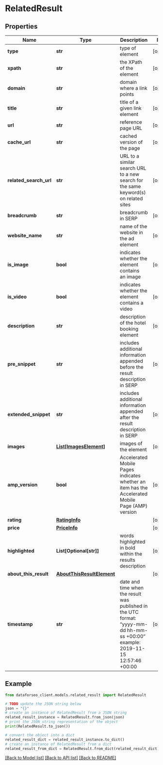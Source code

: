 # RelatedResult


## Properties

Name | Type | Description | Notes
------------ | ------------- | ------------- | -------------
**type** | **str** | type of element | [optional] 
**xpath** | **str** | the XPath of the element | [optional] 
**domain** | **str** | domain where a link points | [optional] 
**title** | **str** | title of a given link element | [optional] 
**url** | **str** | reference page URL | [optional] 
**cache_url** | **str** | cached version of the page | [optional] 
**related_search_url** | **str** | URL to a similar search URL to a new search for the same keyword(s) on related sites | [optional] 
**breadcrumb** | **str** | breadcrumb in SERP | [optional] 
**website_name** | **str** | name of the website in the ad element | [optional] 
**is_image** | **bool** | indicates whether the element contains an image | [optional] 
**is_video** | **bool** | indicates whether the element contains a video | [optional] 
**description** | **str** | description of the hotel booking element | [optional] 
**pre_snippet** | **str** | includes additional information appended before the result description in SERP | [optional] 
**extended_snippet** | **str** | includes additional information appended after the result description in SERP | [optional] 
**images** | [**List[ImagesElement]**](ImagesElement.md) | images of the element | [optional] 
**amp_version** | **bool** | Accelerated Mobile Pages indicates whether an item has the Accelerated Mobile Page (AMP) version | [optional] 
**rating** | [**RatingInfo**](RatingInfo.md) |  | [optional] 
**price** | [**PriceInfo**](PriceInfo.md) |  | [optional] 
**highlighted** | **List[Optional[str]]** | words highlighted in bold within the results description | [optional] 
**about_this_result** | [**AboutThisResultElement**](AboutThisResultElement.md) |  | [optional] 
**timestamp** | **str** | date and time when the result was published in the UTC format: “yyyy-mm-dd hh-mm-ss +00:00” example: 2019-11-15 12:57:46 +00:00 | [optional] 

## Example

```python
from dataforseo_client.models.related_result import RelatedResult

# TODO update the JSON string below
json = "{}"
# create an instance of RelatedResult from a JSON string
related_result_instance = RelatedResult.from_json(json)
# print the JSON string representation of the object
print(RelatedResult.to_json())

# convert the object into a dict
related_result_dict = related_result_instance.to_dict()
# create an instance of RelatedResult from a dict
related_result_from_dict = RelatedResult.from_dict(related_result_dict)
```
[[Back to Model list]](../README.md#documentation-for-models) [[Back to API list]](../README.md#documentation-for-api-endpoints) [[Back to README]](../README.md)


